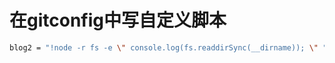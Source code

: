 # 在gitconfig中写自定义脚本

```bash
blog2 = "!node -r fs -e \" console.log(fs.readdirSync(__dirname)); \" "
```
